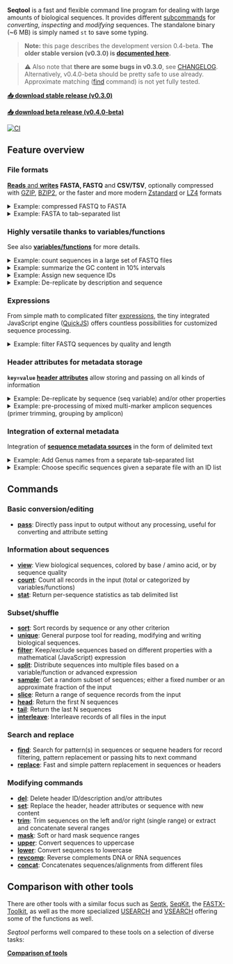 **Seqtool** is a  fast and flexible command line program for dealing with
large amounts of biological sequences.
It provides different [subcommands](#commands) for *converting*, *inspecting*
and *modifying* sequences.
The standalone binary (~6 MB) is simply named `st` to save some typing.

> **Note:** this page describes the development version 0.4-beta.
> **The older stable version (v0.3.0) is [documented here](https://github.com/markschl/seqtool/wiki).**

> ⚠ Also note that **there are some bugs in v0.3.0**,
> see [CHANGELOG](https://github.com/markschl/seqtool/blob/main/CHANGELOG.md#important-bugfixes-).
> Alternatively, v0.4.0-beta should be pretty safe to use already.
> Approximate matching ([find](find.md) command) is not yet fully tested.

**[📥 download stable release (v0.3.0)](https://github.com/markschl/seqtool/releases/latest)**

**[📥 download beta release (v0.4.0-beta)](https://github.com/markschl/seqtool/releases/tag/0.4.0-beta.2)**

[![CI](https://github.com/markschl/seqtool/actions/workflows/ci.yaml/badge.svg)](https://github.com/markschl/seqtool/actions/workflows/ci.yaml)


## Feature overview

### File formats

[**Reads** and **writes**](formats.md) **FASTA, FASTQ** and **CSV/TSV**, optionally compressed
with [GZIP](https://en.wikipedia.org/wiki/Gzip), [BZIP2](https://en.wikipedia.org/wiki/Bzip2),
or the faster and more modern [Zstandard](http://facebook.github.io/zstd/) or [LZ4](https://lz4.org/)
formats

<details markdown class="highlight">
<summary>
Example: compressed FASTQ to FASTA
</summary>

Combine multiple compressed FASTQ files, converting them to FASTA, using [pass](pass.md).

```bash
st pass file1.fastq.gz file2.fastq.gz -o output.fasta
```

> **Note**: almost every command can read multiple input files and convert between formats,
> but *pass* does nothing other than reading and writing while other command perform certain actions.

</details>

<details markdown class="highlight">
<summary>
Example: FASTA to tab-separated list
</summary>

Aside from ID and sequence, any [variable/function](variables.md) such as
the sequence length (`seqlen`) can be written to  delimited text.

```bash
st pass input.fasta --to-tsv id,seq,seqlen
``` 

```
id1	ACG	3
id1	ACGTACGT	7
id1	ACGTA	5
``` 

</details>


### Highly versatile thanks to variables/functions

See also **[variables/functions](variables.md)** for more details.

<details markdown class="highlight">
<summary>
Example: count sequences in a large set of FASTQ files
</summary>

```bash
st count -k path data/*.fastq.gz
```

```
data/sample1.fastq.gz	30601
data/sample2.fastq.gz	15702
data/sample3.fastq.gz	264965
data/sample4.fastq.gz	1120
data/sample5.fastq.gz	7021
(...)
```

> In [count](count.md), one or several categorical [variables/functions](variables.md)
> can be specified with `-k/--key`.

</details>

<details markdown class="highlight">
<summary>
Example: summarize the GC content in 10% intervals
</summary>

The function `bin(variable, interval)` groups continuous numeric values
into intervals

```bash
st count -k 'bin(gc_percent, 10)' sequences.fasta
```

```
(10, 20]	57
(20, 30]	2113
(30, 40]	11076
(40, 50]	7184
(50, 60]	12
```

</details>

<details markdown class="highlight">
<summary>
Example: Assign new sequence IDs
</summary>

```bash
st set -i 'seq_{num}' seqs.fasta > renamed.fasta
```

```
>seq_1
SEQUENCE
>seq_2
SEQUENCE
>seq_3
SEQUENCE
(...)
```

</details>

<details markdown class="highlight">
<summary>
Example: De-replicate by description and sequence
</summary>

`seqs.fasta` with a 'group' annotation in the header:

```
>id1 group1
SEQUENCE1
>id2 group1
SEQUENCE2
>id3 group1
SEQUENCE2
>id4 group2
SEQUENCE1
>id5 group2
SEQUENCE1
```

```bash
st unique 'desc,seq' seqs.fasta > grouped_uniques.fasta
```

```
>id1 group1
SEQUENCE1
>id2 group1
SEQUENCE2
>id4 group2
SEQUENCE1
```

</details>

### Expressions

From simple math to complicated filter [expressions](expressions.md), the tiny integrated JavaScript engine
([QuickJS](https://bellard.org/quickjs)) offers countless possibilities for customized
sequence processing.

<details markdown class="highlight">
<summary>
Example: filter FASTQ sequences by quality and length
</summary>

This [filter](filter.md) command removes sequencing reads with more than one expected
sequencing error (like [USEARCH](https://www.drive5.com/usearch/manual/exp_errs.html) can do)
or sequence length of <100 bp.

```bash
st filter 'exp_err < 1 && seqlen >= 100' reads.fastq > filtered.fastq
```

</details>


### Header attributes for metadata storage

**`key=value` [header attributes](attributes.md)** allow storing and passing on
all kinds of information

<details markdown class="highlight">
<summary>
Example: De-replicate by sequence (seq variable) and/or other properties  
</summary>

The [unique](unique.md) command returns all unique sequences and annotates
the number of records with the same sequence in the header:

```bash
st unique seq -a abund={n_duplicates} input.fasta > uniques.fasta
```

```
>id1 abund=3
TCTTTAATAACCTGATTAG
>id3 abund=1
GGAGGATCCGAGCG
(...)
```

It is also possible to de-replicate by multiple keys, e.g. by sequence,
but grouped by a `sample` attribute in the header:

```bash
st unique 'seq,attr(sample)' input.fasta > uniques.fasta
```

```
>id1 sample=1
SEQUENCE1
>id3 sample=2
SEQUENCE2
>id10 sample=1
SEQUENCE3
>id11 sample=3
SEQUENCE4
(...)
```

</details>

<details markdown class="highlight">
<summary>
Example: pre-processing of mixed multi-marker amplicon sequences (primer trimming, grouping by amplicon)
</summary>

These steps could be part of an amplicon pipeline that de-multiplexes
multi-marker amplicons.
[find](find.md) searches for a set of primers, which are removed by [trim](trim.md),
and finally [split](split.md) distributes the sequences into different files named
by the forward primer.

**primers.fasta**

```
>prA
PRIMER
>prB
PRIMER
```

**Command for searching/trimming**

```bash
st find file:primers.fasta -a primer='{pattern_name}' -a end='{match_end}' sequences.fasta |
  st trim -e '{attr(end)}..' | 
  st split -o '{attr(primer)}'
```

<table markdown>
<tr><th>prA.fasta </th><th>prB.fasta</th><th>undefined.fasta</th></tr>
<tr>
<td>

```
>id1 primer=prA end=22
SEQUENCE
>id4 primer=prA end=21
SEQUENCE
(...)
```

</td>
<td>

```
>id2 primer=prB end=20
SEQUENCE
>id3 primer=prB end=22
SEQUENCE
(...)
```

</td>
<td>

```
>id5 primer=undefined end=undefined
UNTRIMMEDSEQUENCE
(...)
```

*Note:* no primer, sequence **not** trimmed since `end=undefined` (see [ranges](ranges.md)).

</td>
</tr>
</table>

</details>


### Integration of external metadata

Integration of [**sequence metadata sources**](meta.md) in the form of delimited text

<details markdown class="highlight">
<summary>
Example: Add Genus names from a separate tab-separated list
</summary>

<table>
<tr><th>input.fasta</th><th>genus.tsv</th></tr>
<tr>
<td>

```
>id1
SEQUENCE
>id2
SEQUENCE
(...)
```

</td>
<td>

```
id  genus
seq1  Actinomyces
seq2  Amycolatopsis
(...)
```

</td>
</tr>
</table>

Using `-m/--meta` to include `genus.tsv` as metadata source:

```bash
st set -m genus.tsv --desc '{meta(genus)}' input.fasta > with_genus.fasta
```

<table>
<tr><th>with_genus.fasta</th></tr>
<tr>
<td>

```
>seq1 Actinomyces
SEQUENCE
>seq2 Amycolatopsis
SEQUENCE
(...)
```

</td>
</tr>
</table>
</details>

<details markdown class="highlight">
<summary>
Example: Choose specific sequences given a separate file with an ID list
</summary>

<table>
<tr><th>input.fasta</th><th>id_list.txt</th></tr>
<tr>
<td>

```
>id1
SEQUENCE
>id2
SEQUENCE
>id3
SEQUENCE
>id4
SEQUENCE
```

</td>
<td>

```
id1
id4
```

</td>
</tr>
</table>


```bash
st filter -m id_list.txt 'has_meta()' input.fasta > subset.fasta
```

<table>
<tr><th>subset.fasta</th></tr>
<tr>
<td>

```
>id1
SEQUENCE
>id4
SEQUENCE
```

</td>
</tr>
</table>
</details>

## Commands
### Basic conversion/editing
* **[pass](pass.md)**: Directly pass input to output without any processing, useful for converting and
attribute setting

### Information about sequences
* **[view](view.md)**: View biological sequences, colored by base / amino acid, or by sequence quality
* **[count](count.md)**: Count all records in the input (total or categorized by variables/functions)
* **[stat](stat.md)**: Return per-sequence statistics as tab delimited list

### Subset/shuffle
* **[sort](sort.md)**: Sort records by sequence or any other criterion
* **[unique](unique.md)**: General purpose tool for reading, modifying and writing biological sequences.
* **[filter](filter.md)**: Keep/exclude sequences based on different properties with a mathematical
(JavaScript) expression
* **[split](split.md)**: Distribute sequences into multiple files based on a variable/function or
advanced expression
* **[sample](sample.md)**: Get a random subset of sequences; either a fixed number or an approximate
fraction of the input
* **[slice](slice.md)**: Return a range of sequence records from the input
* **[head](head.md)**: Return the first N sequences
* **[tail](tail.md)**: Return the last N sequences
* **[interleave](interleave.md)**: Interleave records of all files in the input

### Search and replace
* **[find](find.md)**: Search for pattern(s) in sequences or sequene headers for record filtering,
pattern replacement or passing hits to next command
* **[replace](replace.md)**: Fast and simple pattern replacement in sequences or headers

### Modifying commands
* **[del](del.md)**: Delete header ID/description and/or attributes
* **[set](set.md)**: Replace the header, header attributes or sequence with new content
* **[trim](trim.md)**: Trim sequences on the left and/or right (single range) or extract and
concatenate several ranges
* **[mask](mask.md)**: Soft or hard mask sequence ranges
* **[upper](upper.md)**: Convert sequences to uppercase
* **[lower](lower.md)**: Convert sequences to lowercase
* **[revcomp](revcomp.md)**: Reverse complements DNA or RNA sequences
* **[concat](concat.md)**: Concatenates sequences/alignments from different files

## Comparison with other tools

There are other tools with a similar focus such as [Seqtk](https://github.com/lh3/seqtk),
[SeqKit](https://github.com/shenwei356/seqkit), the [FASTX-Toolkit](https://github.com/agordon/fastx_toolkit),
as well as the more specialized [USEARCH](https://www.drive5.com/usearch) and
[VSEARCH](https://github.com/torognes/vsearch) offering some of the functions
as well.

*Seqtool* performs well compared to these tools on a selection of diverse tasks:

**[Comparison of tools](comparison.md)**
